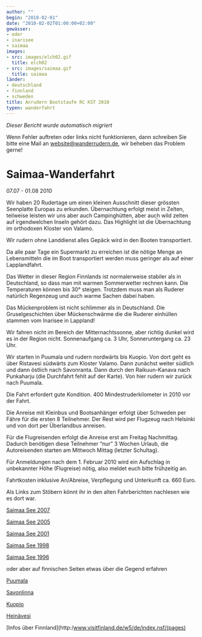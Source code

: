 ```yaml
---
author: ""
begin: "2010-02-01"
date: "2010-02-02T01:00:00+02:00"
gewässer:
- oder
- inarisee
- saimaa
images:
- src: images/elch02.gif
  title: elch02
- src: images/saimaa.gif
  title: saimaa
länder:
- deutschland
- finnland
- schweden
title: Anrudern Bootstaufe RC KST 2010
typen: wanderfahrt
---
```



*Dieser Bericht wurde automatisch migriert*

Wenn Fehler auftreten oder links nicht funktionieren, dann schreiben Sie bitte eine Mail an website@wanderrudern.de, wir beheben das Problem gerne!



# Saimaa-Wanderfahrt


07.07 - 01.08 2010

Wir haben 20 Rudertage um einen kleinen Ausschnitt dieser grössten Seenplatte Europas zu erkunden. Übernachtung erfolgt meist in Zelten, teilweise leisten wir uns aber auch Campinghütten, aber auch wild zelten auf irgendwelchen Inseln gehört dazu. Das Highlight ist die Übernachtung im orthodoxen Kloster von Valamo.

Wir rudern ohne Landdienst alles Gepäck wird in den Booten transportiert.

Da alle paar Tage ein Supermarkt zu erreichen ist die nötige Menge an Lebensmitteln die im Boot transportiert werden muss geringer als auf einer Lapplandfahrt.

Das Wetter in dieser Region Finnlands ist normalerweise stabiler als in Deutschland, so dass man mit warmen Sommerwetter rechnen kann. Die Temperaturen können bis 30° steigen. Trotzdem muss man als Ruderer natürlich Regenzeug und auch warme Sachen dabei haben.

Das Mückenproblem ist nicht schlimmer als in Deutschland. Die Gruselgeschichten über Mückenschwärme die die Ruderer einhüllen stammen vom Inarisee in Lappland!

Wir fahren nicht im Bereich der Mitternachtssonne, aber richtig dunkel wird es in der Region nicht. Sonnenaufgang ca. 3 Uhr, Sonneruntergang ca. 23 Uhr.

Wir starten in Puumala und rudern nordwärts bis Kuopio. Von dort geht es über Ristavesi südwärts zum Kloster Valamo. Dann zunächst weiter südlich und dann östlich nach Savonranta. Dann durch den Raikuun-Kanava nach Punkaharju (die Durchfahrt fehlt auf der Karte). Von hier rudern wir zurück nach Puumala.

Die Fahrt erfordert gute Kondition. 400 Mindestruderkilometer in 2010 vor der Fahrt.

Die Anreise mit Kleinbus und Bootsanhänger erfolgt über Schweden per Fähre für die ersten 8 Teilnehmer. Der Rest wird per Flugzeug nach Helsinki und von dort per Überlandbus anreisen.

Für die Flugreisenden erfolgt die Anreise erst am Freitag Nachmittag. Dadurch benötigen diese Teilnehmer “nur” 3 Wochen Urlaub, die Autoreisenden starten am Mittwoch Mittag (letzter Schultag).

Für Anmeldungen nach dem 1. Februar 2010 wird ein Aufschlag in unbekannter Höhe (Flugreise) nötig, also meldet euch bitte frühzeitig an.

Fahrtkosten inklusive An/Abreise, Verpflegung und Unterkunft ca. 660 Euro.

Als Links zum Stöbern könnt ihr in den alten Fahrberichten nachlesen wie es dort war.

[Saimaa See 2007](/berichte/2007/saimaa_pielinen_07)

[Saimaa See 2005](/berichte/2005/saimaa05)

[Saimaa See 2001](/berichte/2001/hauptteil_saimaa01)

[Saimaa See 1998](/berichte/1998/hauptteil_saimaa98)

[Saimaa See 1996](/berichte/1996/hauptteil_saimaa96)

oder aber auf finnischen Seiten etwas über die Gegend erfahren

[Puumala](http:/www.puumala.fi/germany.htm)

[Savonlinna](http:/www.savonlinna.travel/Auf_Deutsch/Sommer.iw3)

[Kuopio](http:/www.kuopioinfo.fi/deutsch/index.php)

[Heinävesi](http:/www.heinavesi.fi)

[Infos über Finnland](http:/www.visitfinland.de/w5/de/index.nsf/(pages)
